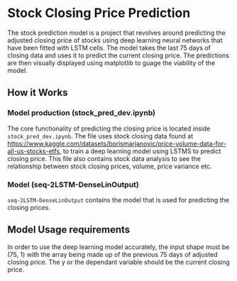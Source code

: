 # Stock Closing Price Prediction

The stock prediction model is a project that revolves around predicting the adjusted closing price of stocks using deep learning neural networks that have been fitted with LSTM cells. The model takes the last 75
days of closing data and uses it to predict the current closing price. The predictions are then visually displayed using matplotlib to guage the viability of the model.

## How it Works

### Model production (stock_pred_dev.ipynb)

The core functionality of predicting the closing price is located inside `stock_pred_dev.ipynb`. The file uses stock closing data found at https://www.kaggle.com/datasets/borismarjanovic/price-volume-data-for-all-us-stocks-etfs, to train a deep learning model using LSTMS to predict closing price. This file also contains stock data analysis to see the relationship between stock closing prices, volume, price variance etc. 

### Model (seq-2LSTM-DenseLinOutput)

`seq-2LSTM-DenseLinOutput` contains the model that is used for predicting the closing prices. 

## Model Usage requirements

In order to use the deep learning model accurately, the input shape must be (75, 1) with the array being made up of the previous 75 days of adjusted closing price. The y or the dependant variable should be the current closing price. 
